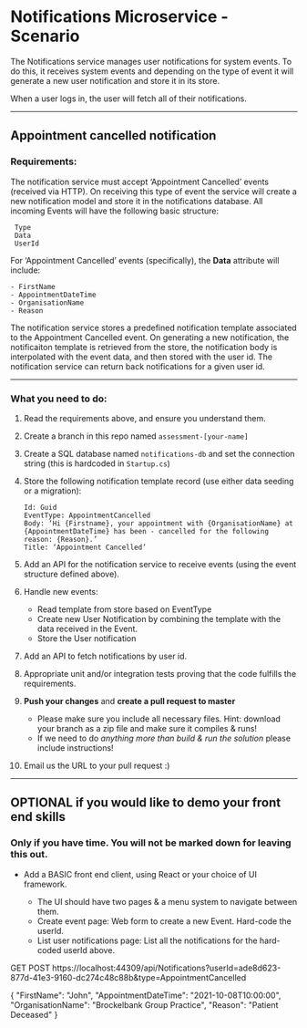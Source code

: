 # Notifications Microservice - Scenario

The Notifications service manages user notifications for system events. To do this, it receives system events and depending on the type of event it will generate a new user notification and store it in its store.

When a user logs in, the user will fetch all of their notifications.

---

## Appointment cancelled notification 

### Requirements:
The notification service must accept ‘Appointment Cancelled’ events (received via HTTP).
On receiving this type of event the service will create a new notification model and store it in the notifications database.
All incoming Events will have the following basic structure:
```
 Type
 Data
 UserId
```
For ‘Appointment Cancelled’ events (specifically), the **Data** attribute will include:
```
- FirstName 
- AppointmentDateTime
- OrganisationName 
- Reason
```

The notification service stores a predefined notification template associated to the Appointment Cancelled event. On generating a new notification, the notificaiton template is retrieved from the store, the notification body is interpolated with the event data, and then stored with the user id.
The notification service can return back notifications for a given user id.

---

### What you need to do:

1. Read the requirements above, and ensure you understand them.

2. Create a branch in this repo named `assessment-[your-name]`

3. Create a SQL database named `notifications-db` and set the connection string (this is hardcoded in `Startup.cs`)

4. Store the following notification template record (use either data seeding or a migration):
    ```
    Id: Guid
    EventType: AppointmentCancelled
    Body: ‘Hi {Firstname}, your appointment with {OrganisationName} at {AppointmentDateTime} has been - cancelled for the following reason: {Reason}.’
    Title: ‘Appointment Cancelled’
    ```

5. Add an API for the notification service to receive events (using the event structure defined above).    

6. Handle new events:
    - Read template from store based on EventType
    - Create new User Notification by combining the template with the data received in the Event.
    - Store the User notification

7. Add an API to fetch notifications by user id. 

8. Appropriate unit and/or integration tests proving that the code fulfills the requirements.

9. **Push your changes** and **create a pull request to master**
    - Please make sure you include all necessary files. Hint: download your branch as a zip file and make sure it compiles & runs!
    - If we need to do *anything more than build & run the solution* please include instructions!

10. Email us the URL to your pull request :)

---

## OPTIONAL  if you would like to demo your front end skills
### Only if you have time. You will not be marked down for leaving this out.

- Add a BASIC front end client, using React or your choice of UI framework.

    - The UI should have two pages & a menu system to navigate between them.
    - Create event page: Web form to create a new Event. Hard-code the userId.
    - List user notifications page: List all the notifications for the hard-coded userId above.

GET POST
https://localhost:44309/api/Notifications?userId=ade8d623-877d-41e3-9160-dc274c48c88b&type=AppointmentCancelled

{
  "FirstName": "John",
  "AppointmentDateTime": "2021-10-08T10:00:00",
  "OrganisationName": "Brockelbank Group Practice",
  "Reason": "Patient Deceased"
}
